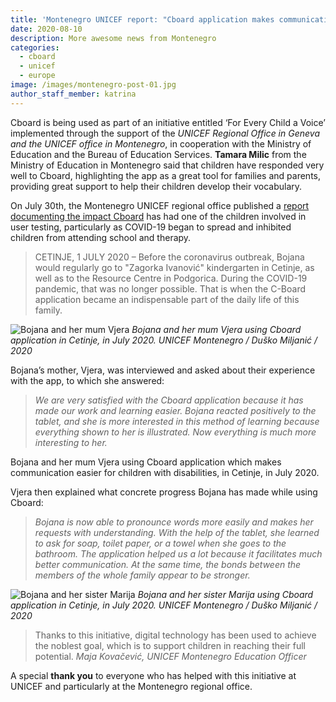```yaml
---
title: 'Montenegro UNICEF report: "Cboard application makes communication easier for children with disabilities"' 
date: 2020-08-10
description: More awesome news from Montenegro
categories:
  - cboard
  - unicef
  - europe
image: /images/montenegro-post-01.jpg
author_staff_member: katrina
---
```

Cboard is being used as part of an initiative entitled ‘For Every Child a Voice’ implemented through the support of the *UNICEF Regional Office in Geneva and the UNICEF office in Montenegro*, in cooperation with the Ministry of Education and the Bureau of Education Services. **Tamara Milic** from the Ministry of Education in Montenegro said that children have responded very well to Cboard, highlighting the app as a great tool for families and  parents, providing great support to help their children develop their vocabulary. 

On July 30th, the Montenegro UNICEF regional office published a [report documenting the impact Cboard](https://www.unicef.org/montenegro/en/stories/c-board-application-makes-communication-easier-children-disabilities) has had one of the children involved in user testing, particularly as COVID-19 began to spread and inhibited children from attending school and therapy. 

> CETINJE, 1 JULY 2020 – Before the coronavirus outbreak, Bojana would regularly go to "Zagorka Ivanović" kindergarten in Cetinje, as well as to the Resource Centre in Podgorica. During the COVID-19 pandemic, that was no longer possible. That is when the C-Board application became an indispensable part of the daily life of this family.

![Bojana and her mum Vjera](/images/montenegro-post-02.jpg)
*Bojana and her mum Vjera using Cboard application in Cetinje, in July 2020. UNICEF Montenegro / Duško Miljanić / 2020*

Bojana’s mother, Vjera, was interviewed and asked about their experience with the app, to which she answered: 
> *We are very satisfied with the Cboard application because it has made our work and learning easier. Bojana reacted positively to the tablet, and she is more interested in this method of learning because everything shown to her is illustrated. Now everything is much more interesting to her.*

Bojana and her mum Vjera using Cboard application which makes communication easier for children with disabilities, in Cetinje, in July 2020.

Vjera then explained what concrete progress Bojana has made while using Cboard:

> *Bojana is now able to pronounce words more easily and makes her requests with understanding. With the help of the tablet, she learned to ask for soap, toilet paper, or a towel when she goes to the bathroom. The application helped us a lot because it facilitates much better communication. At the same time,  the bonds between the members of the whole family appear to be stronger.*

![Bojana and her sister Marija](/images/montenegro-post-03.jpg)
*Bojana and her sister Marija using Cboard application in Cetinje, in July 2020. UNICEF Montenegro / Duško Miljanić / 2020*

> Thanks to this initiative, digital technology has been used to achieve the noblest goal, which is to support children in reaching their full potential.
> *Maja Kovačević, UNICEF Montenegro Education Officer*


A special **thank you** to everyone who has helped with this initiative at UNICEF and particularly at the Montenegro regional office. 
